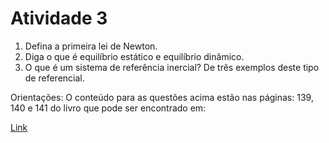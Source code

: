 # Atividade 3

1) Defina a primeira lei de Newton.
2) Diga o que é equilíbrio estático e equilíbrio dinâmico.
3) O que é um sistema de referência inercial? De três exemplos deste tipo de referencial.

Orientações: O conteúdo para as questões acima estão nas páginas: 139, 140 e 141 do livro que pode ser encontrado em:

[Link](http://fisica.ufpr.br/periodoespecial/MATERIAL-KNIGHT/F%C3%ADsica%20-%20Uma%20Abordagem%20Estrat%C3%A9gica%20-%20Randall%20D.%20Knight%20%20-%20Vol%201%20-%202%C2%AA%20Ed%202009.pdf)

